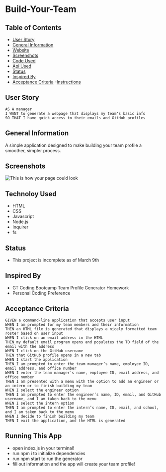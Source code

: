 # Build-Your-Team
 
## Table of Contents
- [User Story](#user-story)
- [General Information](#general-information)
- [Website](#website)
- [Screenshots](#screenshots)
- [Code Used](#technology-used)
- [Api Used](#api-used)
- [Status](#status)
- [Inspired By](#inspired-by)
- [Acceptance Criteria](#acceptance-criteria)
-[Instructions](#running-this-app)

## User Story 
```
AS A manager
I WANT to generate a webpage that displays my team's basic info
SO THAT I have quick access to their emails and GitHub profiles
```

## General Information
A simple application designed to make building your team profile a smoother, simpler process.


## Screenshots
![This is how your page could look](./assets/images/Project-One.png)

## Technoloy Used
- HTML
- CSS
- Javascript
- Node.js 
- Inquirer 
- fs


## Status
- This project is incomplete as of March 9th

## Inspired By 
- GT Coding Bootcamp Team Profile Generator Homework
- Personal Coding Preference

## Acceptance Criteria
```
GIVEN a command-line application that accepts user input
WHEN I am prompted for my team members and their information
THEN an HTML file is generated that displays a nicely formatted team roster based on user input
WHEN I click on an email address in the HTML
THEN my default email program opens and populates the TO field of the email with the address
WHEN I click on the GitHub username
THEN that GitHub profile opens in a new tab
WHEN I start the application
THEN I am prompted to enter the team manager’s name, employee ID, email address, and office number
WHEN I enter the team manager’s name, employee ID, email address, and office number
THEN I am presented with a menu with the option to add an engineer or an intern or to finish building my team
WHEN I select the engineer option
THEN I am prompted to enter the engineer’s name, ID, email, and GitHub username, and I am taken back to the menu
WHEN I select the intern option
THEN I am prompted to enter the intern’s name, ID, email, and school, and I am taken back to the menu
WHEN I decide to finish building my team
THEN I exit the application, and the HTML is generated
```

## Running This App
- open index.js in your terminal!
- run npm i to initialize dependencies 
- run npm start to run the generator
- fill out information and the app will create your team profile!


